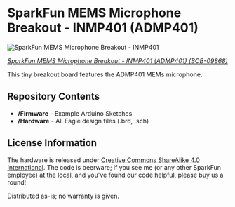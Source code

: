SparkFun MEMS Microphone Breakout - INMP401 (ADMP401)
===================================================

![SparkFun MEMS Microphone Breakout - INMP401](https://cdn.sparkfun.com//assets/parts/3/9/5/1/09868-01.jpg)

[*SparkFun MEMS Microphone Breakout - INMP401 (ADMP401) (BOB-09868)*](https://www.sparkfun.com/products/9868)

This tiny breakout board features the ADMP401 MEMs microphone.

Repository Contents
-------------------
* **/Firmware** - Example Arduino Sketches 
* **/Hardware** - All Eagle design files (.brd, .sch)


License Information
-------------------
The hardware is released under [Creative Commons ShareAlike 4.0 International](https://creativecommons.org/licenses/by-sa/4.0/).
The code is beerware; if you see me (or any other SparkFun employee) at the local, and you've found our code helpful, please buy us a round!

Distributed as-is; no warranty is given.
